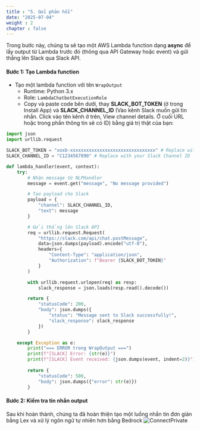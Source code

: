 ```yaml
---
title : "5. Gửi phản hồi"
date: "2025-07-04" 
weight : 2
chapter : false
---
```

Trong bước này, chúng ta sẽ tạo một AWS Lambda function dạng **async** để lấy output từ Lambda trước đó (thông qua API Gateway hoặc event) và gửi thẳng lên Slack qua Slack API.

#### Bước 1: Tạo Lambda function
- Tạo một lambda function với tên `WrapOutput`
  - Runtime: Python 3.x
  - Role: `LambdaChatbotExecutionRole`
  - Copy và paste code bên dưới, thay **SLACK_BOT_TOKEN** (ở trong Install App) và **SLACK_CHANNEL_ID** (Vào kênh Slack muốn gửi tin nhắn. Click vào tên kênh ở trên, View channel details. Ở cuối URL hoặc trong phần thông tin sẽ có ID) bằng giá trị thật của bạn:

```python
import json
import urllib.request

SLACK_BOT_TOKEN = "xoxb-xxxxxxxxxxxxxxxxxxxxxxxxxxxxxxxx" # Replace with your Slack Bot Token
SLACK_CHANNEL_ID = "C1234567890" # Replace with your Slack Channel ID

def lambda_handler(event, context):
    try:
        # Nhận message từ NLPHandler
        message = event.get("message", "No message provided")

        # Tạo payload cho Slack
        payload = {
            "channel": SLACK_CHANNEL_ID,
            "text": message
        }

        # Gửi thẳng lên Slack API
        req = urllib.request.Request(
            "https://slack.com/api/chat.postMessage",
            data=json.dumps(payload).encode("utf-8"),
            headers={
                "Content-Type": "application/json",
                "Authorization": f"Bearer {SLACK_BOT_TOKEN}"
            }
        )

        with urllib.request.urlopen(req) as resp:
            slack_response = json.loads(resp.read().decode())

        return {
            "statusCode": 200,
            "body": json.dumps({
                "status": "Message sent to Slack successfully!",
                "slack_response": slack_response
            })
        }

    except Exception as e:
        print("=== ERROR trong WrapOutput ===")
        print(f"[SLACK] Error: {str(e)}")
        print(f"[SLACK] Event received: {json.dumps(event, indent=2)}")
        
        return {
            "statusCode": 500,
            "body": json.dumps({"error": str(e)})
        }

```

#### Bước 2: Kiểm tra tin nhắn output

Sau khi hoàn thành, chúng ta đã hoàn thiện tạo một luồng nhắn tin đơn giản bằng Lex và xử lý ngôn ngữ tự nhiên hơn bằng Bedrock
![ConnectPrivate](/images/5.output/5output.png) 